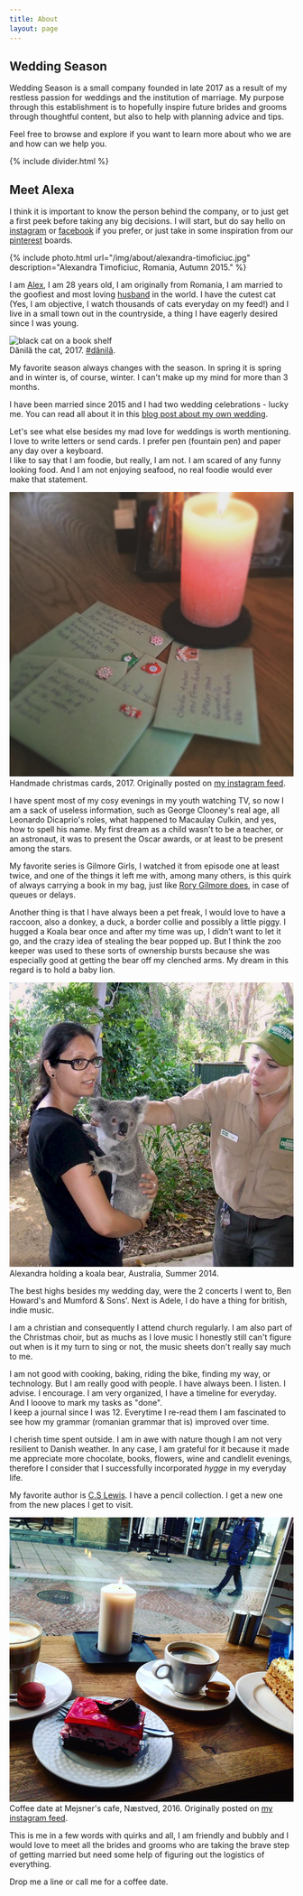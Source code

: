```yaml
---
title: About
layout: page
---
```


## Wedding Season

Wedding Season is a small company founded in late 2017 as a result of my
restless passion for weddings and the institution of marriage. My purpose
through this establishment is to hopefully inspire future brides and grooms
through thoughtful content, but also to help with planning advice and tips.

Feel free to browse and explore if
you want to learn more about who we are and how can we help you.

{% include divider.html %}

## Meet Alexa

I think it is important to know the person behind the company, or to just get a
first peek before taking any big decisions. I will start, but do say hello on
[instagram](https://www.instagram.com/weddingseasonevents/) or
[facebook](https://www.facebook.com/weddingseason.events) if you prefer, or just
take in some inspiration from our
[pinterest](https://www.pinterest.com/weddingseason_events/) boards.

<div class="row center-xs">
    <div class="col-xs-12 col-sm-8">
        {% include photo.html
        url="/img/about/alexandra-timoficiuc.jpg"
        description="Alexandra Timoficiuc, Romania, Autumn 2015."
        %}
    </div>
</div>

<p>I am <a href="https://www.facebook.com/alexandra.neacsu.14" rel="external author">Alex</a>, I am 28 years old, I am originally from Romania, I am married to the goofiest and most loving <a href="https://twitter.com/tgelu" target="_blank" rel="external">husband</a> in the world. I have the cutest cat (Yes, I am objective, I watch thousands of cats everyday on my feed!) and I live in a small town out in the countryside, a thing I have eagerly desired since I was young.</p>
<div class="row center-xs">
    <div class="col-xs-12 col-sm-8">
        <div class="photo">
            <img src="/img/about/black-cat.gif" alt="black cat on a book shelf"/>
            <div class="description">Dănilă the cat, 2017. <a href="https://www.instagram.com/explore/tags/d%C4%83nil%C4%83/" target="_blank" rel="external">#dănilă</a>.</div>
        </div>	
    </div>
</div>
<p>My favorite season always changes with the season. In spring it is spring and in winter is, of course, winter. I can't make up my mind for more than 3 months.</p>
<p>I have been married since 2015 and I had two wedding celebrations - lucky me. You can read all about it in this <a href="/blog/here-comes-the-bride.html">blog post about my own wedding</a>.</p>
<p>Let's see what else besides my mad love for weddings is worth mentioning.<br/>
    I love to write letters or send cards. I prefer pen (fountain pen) and paper any day over a keyboard.<br/>
    I like to say that I am foodie, but really, I am not. I am scared of any funny looking food. And I am not enjoying seafood, no real foodie would ever make that statement.</p>

<div class="row center-xs">
    <div class="col-xs-12 col-sm-10">
        <div class="photo">
            <img src="/img/about/handmade-christmas-cards.jpg" alt="a few handmade christmas cards on a table near a lit candle"/>
            <div class="description">Handmade christmas cards, 2017. Originally posted on <a href="https://www.instagram.com/p/BNwf6Z-DPL4/?taken-by=tim.alexa" target="_blank" rel="external">my instagram feed</a>.</div>
        </div>
    </div>
</div>
<p>I have spent most of my cosy evenings in my youth watching TV, so now I am a sack of useless information, such as George Clooney's real age, all Leonardo Dicaprio's roles, what happened to Macaulay Culkin, and yes, how to spell his name. My first dream as a child wasn't to be a teacher, or an astronaut, it was to present the Oscar awards, or at least to be present among the stars.</p>
<p>My favorite series is Gilmore Girls, I watched it from episode one at least twice, and one of the things it left me with, among many others, is this quirk of always carrying a book in my bag, just like <a href="http://gilmoregirls.wikia.com/wiki/Nick_%26_Nora/Sid_%26_Nancy" rel="external" target="_blank">Rory Gilmore does</a>, in case of queues or delays.</p>
<p>Another thing is that I have always been a pet freak, I would love to have a raccoon, also a donkey, a duck, a border collie and possibly a little piggy. I hugged a Koala bear once and after my time was up, I didn’t want to let it go, and the crazy idea of stealing the bear popped up. But I think the zoo keeper was used to these sorts of ownership bursts because she was especially good at getting the bear off my clenched arms. My dream in this regard is to hold a baby lion.</p>
<div class="row center-xs">
    <div class="col-xs-12 col-sm-8">
        <div class="photo">
            <img src="/img/about/alexa-hugging-koala.jpg" alt="young woman holding a koala bear at a zoo"/>
            <div class="description">Alexandra holding a koala bear, Australia, Summer 2014.</div>
        </div>
    </div>
</div>
<p>The best highs besides my wedding day, were the 2 concerts I went to, Ben Howard's and Mumford & Sons'. Next is Adele, I do have a thing for british, indie music.</p>
<p>I am a christian and consequently I attend church regularly. I am also part of the Christmas choir, but as muchs as I love music I honestly still can't figure out when is it my turn to sing or not, the music sheets don't really say much to me.</p>
<p>I am not good with cooking, baking, riding the bike, finding my way, or technology. But I am really good with people. I have always been. I listen. I advise. I encourage. I am very organized, I have a timeline for everyday. And I looove to mark my tasks as "done".<br/>
    I keep a journal since I was 12. Everytime I re-read them I am fascinated to see how my grammar (romanian grammar that is) improved over time.</p>
<p>I cherish time spent outside. I am in awe with nature though I am not very resilient to Danish weather. In any case, I am grateful for it because it made me appreciate more chocolate, books, flowers, wine and candlelit evenings, therefore I consider that I successfully incorporated <i title="Hygge is the Scandinavian word for a mood of coziness and comfortable conviviality with feelings of wellness and contentment">hygge</i> in my everyday life.</p>
<p>My favorite author is <a href="https://en.wikipedia.org/wiki/C._S._Lewis" rel="external" target="_blank">C.S Lewis</a>. I have a pencil collection. I get a new one from the new places I get to visit.</p>
<div class="row center-xs">
    <div class="col-xs-12 col-sm-10">
        <div class="photo">
            <img src="/img/about/coffee-and-cake.jpg" alt="coffee and cake at Mejsner's cafe in Næstved"/>
            <div class="description">Coffee date at Mejsner's cafe, Næstved, 2016. Originally posted on <a href="https://www.instagram.com/p/BMJ_SUKAeww/?taken-by=tim.alexa" target="_blank" rel="external">my instagram feed</a>.</div>
        </div>
    </div>
</div>
<p>This is me in a few words with quirks and all, I am friendly and bubbly and I would love to meet all the brides and grooms who are taking the brave step of getting married but need some help of figuring out the logistics of everything.</p>
<p>Drop me a line or call me for a coffee date.</p>
